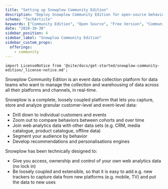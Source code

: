 ```yaml
---
title: "Setting up Snowplow Community Edition"
description: "Deploy Snowplow Community Edition for open-source behavioral data collection and analytics infrastructure."
schema: "TechArticle"
keywords: ["Community Edition", "Open Source", "Free Version", "Community Platform", "OSS Analytics", "Community Setup"]
date: "2020-10-30"
sidebar_position: 4
sidebar_label: "Snowplow Community Edition"
sidebar_custom_props:
  offerings:
    - community
---
```


```mdx-code-block
import LicenseNotice from '@site/docs/get-started/snowplow-community-edition/_license-notice.md';
```

Snowplow Community Edition is an event data collection platform for data teams who want to manage the collection and warehousing of data across all their platforms and channels, in real-time.

<LicenseNotice/>

Snowplow is a complete, loosely coupled platform that lets you capture, store and analyze granular customer-level and event-level data:

- Drill down to individual customers and events
- Zoom out to compare behaviors between cohorts and over time
- Join web analytics data with other data sets (e.g. CRM, media catalogue, product catalogue, offline data)
- Segment your audience by behavior
- Develop recommendations and personalisations engines

Snowplow has been technically designed to:

- Give you access, ownership and control of your own web analytics data (no lock in)
- Be loosely coupled and extensible, so that it is easy to add e.g. new trackers to capture data from new platforms (e.g. mobile, TV) and put the data to new uses
